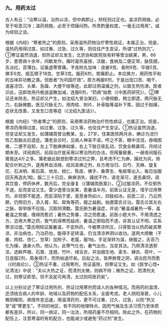 ### 九、用药太过

古人有云：“治寒以温，治热以凉，但中病即止，矫枉则过正也。盖凉药频施，必至于呕恶沉冷；温药频施，必至于烦躁闷热。所贵酌量权度，一毫无过用焉”。诚为经验之谈。

根据《内经》“寒者热之”的原则，采用温热药物治疗寒性病证，本属正治，但是，温热药用得过度，如过重、过急、过久等，则往往产生变证，所谓“过热则亢”。①寒证虽然消退，但热证却又发生，北京协和医院张有轩等曾治姚某，男，66岁，患胃病十余年，间歇发作，痛时喜热喜按，泛酸，食纳及二便正常，脉弦细，舌淡红，苔薄白。证属虚寒胃痛。予良附丸加味：良姜9克、香附9克、毕拨5克、佛手6克、煅瓦楞子18克、甘草3克。服药6剂，胃痛即止。本应换方，用药性平和的五味异功散之类。但医者“为巩固疗效”，原方再服6剂，于是出现口苦、咽干、渴喜凉饮、头晕、急躁、大便干结等症。此即过用温燥之剂，以致生热伤津。医者识此，迅即改用丹栀逍遥散加减，连服6剂，“药病”始愈（《中医药研究》）。②寒证还未除去，热证却又产生，如沈绍九曾治某妇，小便频数，稍立即遗，两尺脉无力，右脉微数。医见尺脉无力，用肉桂、附片、补骨脂等温补下焦，因过于刚燥，症状无改善，又发生口苦等症（《沈绍九医话》）。

根据《内经》“热者寒之”的原则，采用寒凉药物治疗热性病证，也属正治。但是，寒凉药用得过度，如过重、过急、过久等，也往往产生变证。①热证虽然消退，但变证却又发生，如蒲辅周曾治教某，女，27岁。住某医院两月余，确诊为流行性乙型脑炎后遗症。蒲老会诊时，见病人神呆不语，呼之不答，眼中流泪，吞咽困难，二便不自知，左上下肢麻痹如废，右上下肢日夜乱动，饮食全赖鼻饲，月经过期未至。详阅病历，前段治疗是采用以寒治热的办法，但用量极重，一昼夜间服石膏竟达4斤之多。蒲老据此联想到寒凉过剂之弊，且考虑不仁为痹，躁扰为风，除配合针刺之外，遂用养血活络、祛风宣痹之剂，处方用当归、白芍、天麻、旋复花、石决明、紫石英、地龙、桃仁、陈皮、佛手、桑寄生、龟板等出入，每日加服回天再造丸1粒。服二三十日后，麻痹消失，躁扰不作，语言渐可，遂去鼻饲，调其饮食，停药休养，数月后，完全康复（《蒲辅周医案》）。②过服凉药，不仅邪热不退，反而变证又生。雷少逸曾治吴某，患暑温半月。前医认证无差，惜乎过用寒剂，非但邪不能透，而反深陷于里，竟至身热如火，四肢如冰。前医二诊，乃云热厥，仍照旧方，添入膏、知、犀角等药，服之益剧。始邀雷氏诊治。雷氏诊其左右之脉，皆举按不应指，沉取则滑数。雷氏断为暑温症，并说:“暑温减暑热一等，盖暑温之势缓，缠绵而愈迟；暑热之势暴，凉之而愈速。前医小题大作，不用清透之方，恣用大寒之药，致气机得寒而益闭，暑温之邪陷而不透，非其认证不明，实系寒凉过度。”雷氏明知证属暑温，不宜热药，今被寒凉所压，只得暂当以热药破其寒凉，非治病也，乃治药也，能得手足转温，仍当清凉养阴以收功。遂用大顺散（干姜、肉桂、杏仁、甘草）加附子、老蔻，服1帖，手足渐转为温，继服之，舌苔乃化为燥，通身火热。他认为，此寒气化也，暑气出也，当变其法。乃用清凉透邪法，选鲜芦根、石膏、连翘、竹叶、绿豆衣，并加细生地、麦冬、蝉衣、荷叶，一日连服2剂，周身得汗，而热始退尽矣。后拟之法，皆养肺胃之阴，调治匝月而愈（《时病论》）。③热证不重，过用寒剂，热证虽除，但寒证又生。如《医学心悟•论清法》中说：“夫以大热之证，而清剂太微，则病不除；微热之证，而清剂太过，则寒证即至。但不及犹可再清，太过则将医药矣”。

以上分别论述了寒证过用热剂、热证过用寒剂而误人的各种情况。而用药的温清，还须结合病人的年龄、地域以及药物的配伍关系，全面考虑。老人阴阳渐衰，小儿稚阴稚阳，病情传变迅速，用温清药剂，更不可过重、过久、过急，以防“热又至”或“寒更生”。不同的地区，有不同的地理特点，因而气候及生活习惯乃至体质都有差异，所以，同一病证，同一治法，所用药量不尽相同。除此之外，在药物的配伍上，注意寒温的有机配合，也能减少或避免“药过剂”发生。
